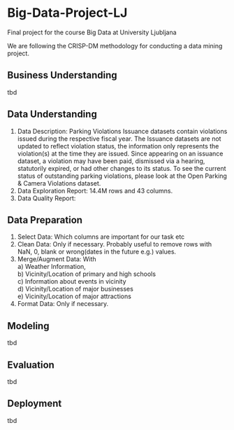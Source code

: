 # Big-Data-Project-LJ
Final project for the course Big Data at University Ljubljana  

We are following the CRISP-DM methodology for conducting a data mining project.  

## Business Understanding
tbd

## Data Understanding
1) Data Description: Parking Violations Issuance datasets contain violations issued during the respective fiscal year. The Issuance datasets are not updated to reflect violation status, the information only represents the violation(s) at the time they are issued. Since appearing on an issuance dataset, a violation may have been paid, dismissed via a hearing, statutorily expired, or had other changes to its status. To see the current status of outstanding parking violations, please look at the Open Parking & Camera Violations dataset.
2) Data Exploration Report: 14.4M rows and 43 columns. 
3) Data Quality Report:

## Data Preparation
1) Select Data: Which columns are important for our task etc
2) Clean Data: Only if necessary. Probably useful to remove rows with NaN, 0, blank or wrong(dates in the future e.g.) values.
3) Merge/Augment Data: With  
  a) Weather Information,  
  b) Vicinity/Location of primary and high schools  
  c) Information about events in vicinity  
  d) Vicinity/Location of major businesses  
  e) Vicinity/Location of major attractions  
4) Format Data: Only if necessary.

## Modeling
tbd

## Evaluation
tbd

## Deployment
tbd
